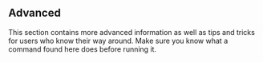 ## Advanced

This section contains more advanced information as well as tips and tricks for users who know their way around. Make sure you know what a command found here does before running it.